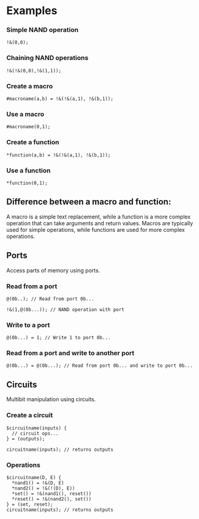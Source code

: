 # Examples

### Simple NAND operation
```ns
!&(0,0);
```

### Chaining NAND operations
```ns
!&(!&(0,0),!&(1,1));
```

### Create a macro
```ns
#macroname(a,b) = !&(!&(a,1), !&(b,1));
```

### Use a macro
```ns
#macroname(0,1);
```

### Create a function
```ns
*function(a,b) = !&(!&(a,1), !&(b,1));
```

### Use a function
```ns
*function(0,1);
```

## Difference between a macro and function:
A macro is a simple text replacement, while a function is a more complex operation that can take arguments and return values. Macros are typically used for simple operations, while functions are used for more complex operations.

## Ports

Access parts of memory using ports.

### Read from a port

```ns
@(0b..); // Read from port 0b...

!&(1,@(0b...)); // NAND operation with port
```

### Write to a port

```ns
@(0b...) = 1; // Write 1 to port 0b...
```

### Read from a port and write to another port

```ns
@(0b...) = @(0b...); // Read from port 0b... and write to port 0b...
```

## Circuits

Multibit manipulation using circuits.

### Create a circuit

```ns
$circuitname(inputs) {
  // circuit ops...
} = (outputs);

circuitname(inputs); // returns outputs
```

### Operations

```ns
$circuitname(D, E) {
  *nand1() = !&(D, E)
  *nand2() = !&(!(D), E))
  *set() = !&(nand1(), reset())
  *reset() = !&(nand2(), set())
} = (set, reset);
circuitname(inputs); // returns outputs
```